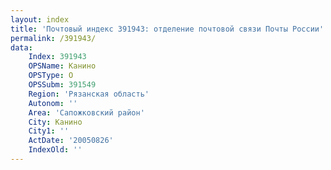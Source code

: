 ```yaml
---
layout: index
title: 'Почтовый индекс 391943: отделение почтовой связи Почты России'
permalink: /391943/
data:
    Index: 391943
    OPSName: Канино
    OPSType: О
    OPSSubm: 391549
    Region: 'Рязанская область'
    Autonom: ''
    Area: 'Сапожковский район'
    City: Канино
    City1: ''
    ActDate: '20050826'
    IndexOld: ''
---
```


